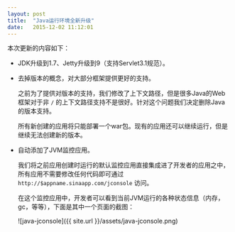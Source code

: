 ```yaml
---
layout: post
title:  "Java运行环境全新升级"
date:   2015-12-02 11:12:01
---
```


本次更新的内容如下：

- JDK升级到1.7、Jetty升级到9（支持Servlet3.1规范）。

- 去掉版本的概念，对大部分框架提供更好的支持。

    之前为了提供对版本的支持，我们修改了上下文路径，但是很多Java的Web框架对于非 ``/`` 的上下文路径支持不是很好。针对这个问题我们决定删除Java的版本支持。

    所有新创建的应用将只能部署一个war包。现有的应用还可以继续运行，但是继续无法创建新的版本。

- 自动添加了JVM监控应用。

    我们将之前应用创建时运行的默认监控应用直接集成进了开发者的应用之中，所有应用不需要修改任何代码即可通过 ``http://$appname.sinaapp.com/jconsole`` 访问。

    在这个监控应用中，开发者可以看到当前JVM运行的各种状态信息（内存，gc，等等），下面是其中一个页面的截图：

    ![java-jconsole]({{ site.url }}/assets/java-jconsole.png)

